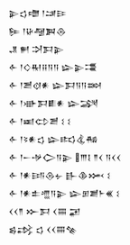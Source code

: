 <div class='block'>
<div class='line'>𒉌𒌓𒈩 𒁹𒁼𒄿</div>
<div class='line'>𒌉 𒁹𒄩𒆷𒀉𒁲</div>
<div class='line'>𒂗 𒂍 𒋫𒁕𒉌</div>
<div class='line'>𒅆 𒁹𒄭𒊑𒍝𒀀𒀀 𒇽𒉌𒃮</div>
<div class='line'>𒅆 𒁹𒍪𒋼𒀭 𒇽𒁕𒀀𒀀𒇷</div>
<div class='line'>𒅆 𒁹𒀝𒁕𒀾𒀭 𒇽𒋋</div>
<div class='line'>𒅆 𒁹𒀜𒌌𒍪 𒑱 𒑱</div>
<div class='line'>𒅆 𒁹𒂟𒀭𒌓 𒇽𒌣𒆬𒄀</div>
<div class='line'>𒅆 𒁹𒀸𒋩𒀖𒀀𒉌 𒐈𒋙 𒈫𒌋 𒀀𒌋𒌋</div>
<div class='line'>𒅆 𒁹𒀭𒅀𒁲𒉡 𒃲𒆠𒈲 𒑱</div>
<div class='line'>𒅆 𒁹𒀭𒉺𒆑𒀀𒉌 𒇽𒁳𒋢𒈨𒌍 𒑱</div>
<div class='line'>𒌋𒌋𒈫 𒁍𒁕 𒌋𒐍 𒂼</div>
<div class='line'>𒌗𒃶 𒌓 𒌋𒌋𒐍𒆚</div>
</div>
